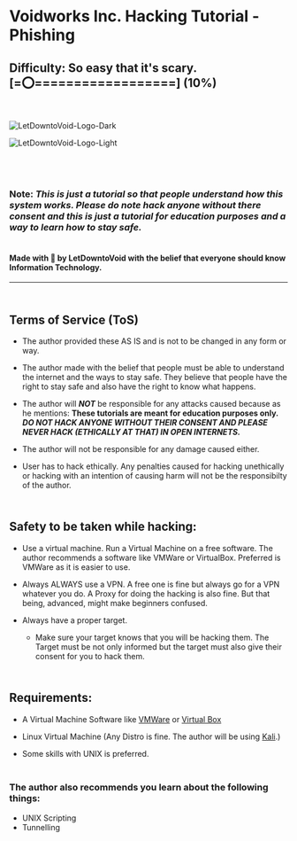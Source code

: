 # Voidworks Inc. Hacking Tutorial - Phishing
## Difficulty: So easy that it's scary. [=⭕==================] (10%)
<br>

![LetDowntoVoid-Logo-Dark](/Images/LetDowntoVoidFull_black_end.png#gh-dark-mode-only)

![LetDowntoVoid-Logo-Light](/Images/LetDowntoVoidFull.png#gh-light-mode-only)

<br>

### <br>**Note**: ***This is just a tutorial so that people understand how this system works. Please do note hack anyone without there consent and this is just a tutorial for education purposes and a way to learn how to stay safe.***

#### <br> Made with 💖 by LetDowntoVoid with the belief that everyone should know Information Technology.

____________________________________________________________ 

## <br>Terms of Service (ToS)

+ The author provided these AS IS and is not to be changed in any form or way. 

+ The author made with the belief that people must be able to understand the internet and the ways to stay safe. They believe that people have the right to stay safe and also have the right to know what happens. 

+ The author will ***NOT*** be responsible for any attacks caused because as he mentions: **These tutorials are meant for education purposes only. _DO NOT HACK ANYONE WITHOUT THEIR CONSENT AND PLEASE NEVER HACK (ETHICALLY AT THAT) IN OPEN INTERNETS._**

+ The author will not be responsible for any damage caused either. 

+ User has to hack ethically. Any penalties caused for hacking unethically or hacking with an intention of causing harm will not be the responsibilty of the author. 

## <br>Safety to be taken while hacking:

+ Use a virtual machine. Run a Virtual Machine on a free software. The author recommends a software like VMWare or VirtualBox. Preferred is VMWare as it is easier to use.

+ Always ALWAYS use a VPN. A free one is fine but always go for a VPN whatever you do. A Proxy for doing the hacking is also fine. But that being, advanced, might make beginners confused. 

+ Always have a proper target.
    - Make sure your target knows that you will be hacking them. The Target must be not only informed but the target must also give their consent for you to hack them. 

## <br>Requirements:

+ A Virtual Machine Software like [VMWare](https://www.vmware.com/in.html "The Author uses this one. Easier to understand and work with.") or [Virtual Box](https://www.virtualbox.org)

+ Linux Virtual Machine (Any Distro is fine. The author will be using [Kali](https://www.kali.org/get-kali/ "Kali is a powerful linux distro meant for Penetration. Debian based.").)

+ Some skills with UNIX is preferred.

### <br>The author also recommends you learn about the following things:
+ UNIX Scripting
+ Tunnelling



